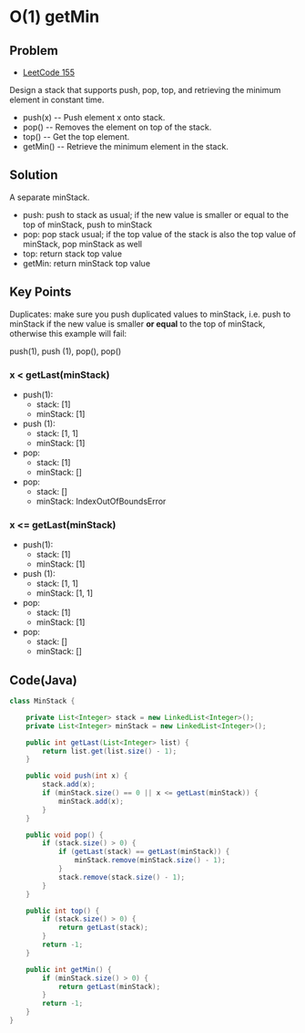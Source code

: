 # O(1) getMin

## Problem

- [LeetCode 155](https://oj.leetcode.com/problems/min-stack/)

Design a stack that supports push, pop, top, and retrieving the minimum element in constant time.

- push(x) -- Push element x onto stack.
- pop() -- Removes the element on top of the stack.
- top() -- Get the top element.
- getMin() -- Retrieve the minimum element in the stack.

## Solution

A separate minStack.

- push: push to stack as usual; if the new value is smaller or equal to the top of minStack, push to minStack
- pop: pop stack usual; if the top value of the stack is also the top value of minStack, pop minStack as well
- top: return stack top value
- getMin: return minStack top value

## Key Points

Duplicates: make sure you push duplicated values to minStack, i.e. push to minStack if the new value is smaller **or equal** to the top of minStack, otherwise this example will fail:

push(1), push (1), pop(), pop()

### x < getLast(minStack)

- push(1):
  - stack: [1]
  - minStack: [1]
- push (1):
  - stack: [1, 1]
  - minStack: [1]
- pop:
  - stack: [1]
  - minStack: []
- pop:
  - stack: []
  - minStack: IndexOutOfBoundsError

### x <= getLast(minStack)

- push(1):
  - stack: [1]
  - minStack: [1]
- push (1):
  - stack: [1, 1]
  - minStack: [1, 1]
- pop:
  - stack: [1]
  - minStack: [1]
- pop:
  - stack: []
  - minStack: []

## Code(Java)

```java
class MinStack {

    private List<Integer> stack = new LinkedList<Integer>();
    private List<Integer> minStack = new LinkedList<Integer>();

    public int getLast(List<Integer> list) {
        return list.get(list.size() - 1);
    }

    public void push(int x) {
        stack.add(x);
        if (minStack.size() == 0 || x <= getLast(minStack)) {
            minStack.add(x);
        }
    }

    public void pop() {
        if (stack.size() > 0) {
            if (getLast(stack) == getLast(minStack)) {
                minStack.remove(minStack.size() - 1);
            }
            stack.remove(stack.size() - 1);
        }
    }

    public int top() {
        if (stack.size() > 0) {
            return getLast(stack);
        }
        return -1;
    }

    public int getMin() {
        if (minStack.size() > 0) {
            return getLast(minStack);
        }
        return -1;
    }
}
```
